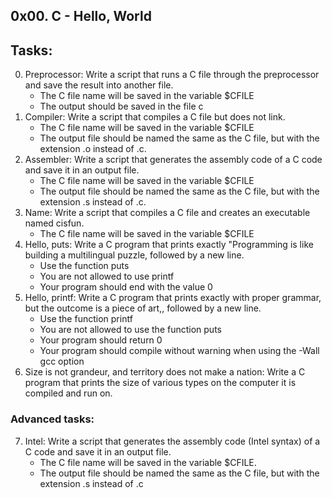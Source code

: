 0x00. C - Hello, World
------------------------
## Tasks:
0. Preprocessor: Write a script that runs a C file through the preprocessor and save the result into another file.
	* The C file name will be saved in the variable $CFILE
	* The output should be saved in the file c
1. Compiler: Write a script that compiles a C file but does not link.
	* The C file name will be saved in the variable $CFILE
	* The output file should be named the same as the C file, but with the extension .o instead of .c.
2. Assembler: Write a script that generates the assembly code of a C code and save it in an output file.
	* The C file name will be saved in the variable $CFILE
	* The output file should be named the same as the C file, but with the extension .s instead of .c.
3. Name: Write a script that compiles a C file and creates an executable named cisfun.
	* The C file name will be saved in the variable $CFILE
4. Hello, puts: Write a C program that prints exactly "Programming is like building a multilingual puzzle, followed by a new line.
	* Use the function puts
	* You are not allowed to use printf
	* Your program should end with the value 0
5. Hello, printf: Write a C program that prints exactly with proper grammar, but the outcome is a piece of art,, followed by a new line.
	* Use the function printf
	* You are not allowed to use the function puts
	* Your program should return 0
	* Your program should compile without warning when using the -Wall gcc option
6. Size is not grandeur, and territory does not make a nation: Write a C program that prints the size of various types on the computer it is compiled and run on.

### Advanced tasks:
7. Intel: Write a script that generates the assembly code (Intel syntax) of a C code and save it in an output file.
	* The C file name will be saved in the variable $CFILE.
	* The output file should be named the same as the C file, but with the extension .s instead of .c

